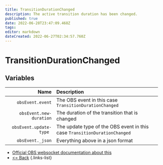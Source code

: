 ```yaml
---
title: TransitionDurationChanged
description: The active transition duration has been changed.
published: true
date: 2022-06-28T23:47:09.468Z
tags: 
editor: markdown
dateCreated: 2022-06-27T02:34:57.760Z
---
```


# TransitionDurationChanged

## Variables

Name | Description
----:|:------------
| `obsEvent.event` | The OBS event in this case `TransitionDurationChanged`
| `obsEvent.new-duration` | The duration of the transition that is changed
| `obsEvent.update-type	` | The update type of the OBS event in this case `TransitionDurationChanged`
| `obsEvent._json` | Everything above in a json format
* [Official OBS websocket documentation about this](https://github.com/obsproject/obs-websocket/blob/4.x-current/docs/generated/protocol.md#transitiondurationchanged)
* [<= Back](/en/Integrations/OBS/Events)
{.links-list}